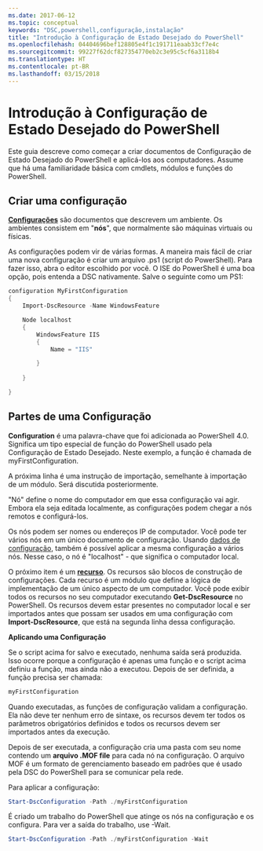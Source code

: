 ```yaml
---
ms.date: 2017-06-12
ms.topic: conceptual
keywords: "DSC,powershell,configuração,instalação"
title: "Introdução à Configuração de Estado Desejado do PowerShell"
ms.openlocfilehash: 04404696bef128805e4f1c191711eaab33cf7e4c
ms.sourcegitcommit: 99227f62dcf827354770eb2c3e95c5cf6a3118b4
ms.translationtype: HT
ms.contentlocale: pt-BR
ms.lasthandoff: 03/15/2018
---
```

# <a name="getting-started-with-powershell-desired-state-configuration"></a>Introdução à Configuração de Estado Desejado do PowerShell #

Este guia descreve como começar a criar documentos de Configuração de Estado Desejado do PowerShell e aplicá-los aos computadores. Assume que há uma familiaridade básica com cmdlets, módulos e funções do PowerShell. 


## <a name="create-a-configuration"></a>Criar uma configuração ##

[**Configurações**](https://msdn.microsoft.com/powershell/dsc/configurations) são documentos que descrevem um ambiente. Os ambientes consistem em "**nós**", que normalmente são máquinas virtuais ou físicas. 

As configurações podem vir de várias formas. A maneira mais fácil de criar uma nova configuração é criar um arquivo .ps1 (script do PowerShell). Para fazer isso, abra o editor escolhido por você. O ISE do PowerShell é uma boa opção, pois entenda a DSC nativamente. Salve o seguinte como um PS1:

```powershell
configuration MyFirstConfiguration
{
    Import-DscResource -Name WindowsFeature

    Node localhost
    {
        WindowsFeature IIS
        {
            Name = "IIS"

        }
        
    }

}
```
## <a name="parts-of-a-configuration"></a>Partes de uma Configuração ##
**Configuration** é uma palavra-chave que foi adicionada ao PowerShell 4.0. Significa um tipo especial de função do PowerShell usado pela Configuração de Estado Desejado. Neste exemplo, a função é chamada de myFirstConfiguration. 

A próxima linha é uma instrução de importação, semelhante à importação de um módulo. Será discutida posteriormente.

"Nó" define o nome do computador em que essa configuração vai agir. Embora ela seja editada localmente, as configurações podem chegar a nós remotos e configurá-los. 

Os nós podem ser nomes ou endereços IP de computador. Você pode ter vários nós em um único documento de configuração. Usando [dados de configuração](https://msdn.microsoft.com/powershell/dsc/configdata), também é possível aplicar a mesma configuração a vários nós. Nesse caso, o nó é "localhost" - que significa o computador local. 

O próximo item é um [**recurso**](https://msdn.microsoft.com/powershell/dsc/resources). Os recursos são blocos de construção de configurações. Cada recurso é um módulo que define a lógica de implementação de um único aspecto de um computador. Você pode exibir todos os recursos no seu computador executando **Get-DscResource** no PowerShell. Os recursos devem estar presentes no computador local e ser importados antes que possam ser usados em uma configuração com **Import-DscResource**, que está na segunda linha dessa configuração. 

**Aplicando uma Configuração**

Se o script acima for salvo e executado, nenhuma saída será produzida. Isso ocorre porque a configuração é apenas uma função e o script acima definiu a função, mas ainda não a executou. Depois de ser definida, a função precisa ser chamada:
```powershell
myFirstConfiguration
```

Quando executadas, as funções de configuração validam a configuração. Ela não deve ter nenhum erro de sintaxe, os recursos devem ter todos os parâmetros obrigatórios definidos e todos os recursos devem ser importados antes da execução.

Depois de ser executada, a configuração cria uma pasta com seu nome contendo um **arquivo .MOF file** para cada nó na configuração. O arquivo MOF é um formato de gerenciamento baseado em padrões que é usado pela DSC do PowerShell para se comunicar pela rede.

Para aplicar a configuração:
```powershell
Start-DscConfiguration -Path ./myFirstConfiguration
```
É criado um trabalho do PowerShell que atinge os nós na configuração e os configura. Para ver a saída do trabalho, use -Wait. 
```powershell
Start-DscConfiguration -Path ./myFirstConfiguration -Wait
```

